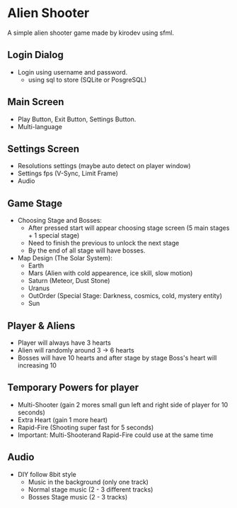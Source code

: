 # Alien Shooter
A simple alien shooter game made by kirodev using sfml.

## Login Dialog
- Login using username and password.
  - using sql to store (SQLite or PosgreSQL)
## Main Screen
- Play Button, Exit Button, Settings Button.
- Multi-language
## Settings Screen
- Resolutions settings (maybe auto detect on player window)
- Settings fps (V-Sync, Limit Frame)
- Audio
## Game Stage
- Choosing Stage and Bosses:
  - After pressed start will appear choosing stage screen (5 main stages + 1 special stage)
  - Need to finish the previous to unlock the next stage
  - By the end of all stage will have bosses.
- Map Design (The Solar System):
  - Earth
  - Mars (Alien with cold appearence, ice skill, slow motion)
  - Saturn (Meteor, Dust Stone)
  - Uranus
  - OutOrder (Special Stage: Darkness, cosmics, cold, mystery entity)
  - Sun
## Player & Aliens
- Player will always have 3 hearts
- Alien will randomly around 3 -> 6 hearts
- Bosses will have 10 hearts and after stage by stage Boss's heart will increasing 10
## Temporary Powers for player
- Multi-Shooter (gain 2 mores small gun left and right side of player for 10 seconds)
- Extra Heart (gain 1 more heart)
- Rapid-Fire (Shooting super fast for 5 seconds)
- Important: Multi-Shooterand Rapid-Fire could use at the same time
## Audio
- DIY follow 8bit style
  - Music in the background (only one track)
  - Normal stage music (2 - 3 different tracks)
  - Bosses Stage music (2 - 3 tracks)